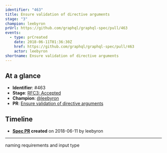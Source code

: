 ```yaml
---
identifier: "463"
title: Ensure validation of directive arguments
stage: "3"
champion: leebyron
prUrl: https://github.com/graphql/graphql-spec/pull/463
events:
  - type: prCreated
    date: 2018-06-11T01:36:30Z
    href: https://github.com/graphql/graphql-spec/pull/463
    actor: leebyron
shortname: Ensure validation of directive arguments
---
```


## At a glance

- **Identifier**: #463
- **Stage**: [RFC3: Accepted](https://github.com/graphql/graphql-spec/blob/main/CONTRIBUTING.md#stage-3-accepted)
- **Champion**: [@leebyron](https://github.com/leebyron)
- **PR**: [Ensure validation of directive arguments](https://github.com/graphql/graphql-spec/pull/463)

<!-- BEGIN_CUSTOM_TEXT -->



<!-- END_CUSTOM_TEXT -->

## Timeline

- **[Spec PR](https://github.com/graphql/graphql-spec/pull/463) created** on 2018-06-11 by leebyron

<!-- VERBATIM -->

---

naming requirements and input type

